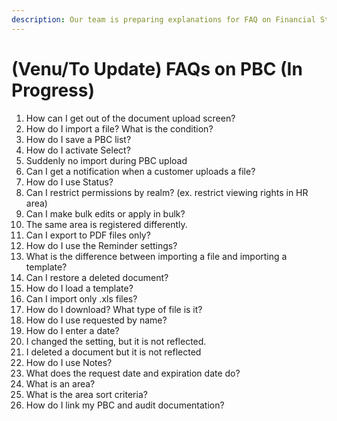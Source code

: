 ```yaml
---
description: Our team is preparing explanations for FAQ on Financial Statements
---
```


# \(Venu/To Update\) FAQs on PBC \(In Progress\)

1. How can I get out of the document upload screen?
2. How do I import a file? What is the condition?
3. How do I save a PBC list?
4. How do I activate Select?
5. Suddenly no import during PBC upload
6. Can I get a notification when a customer uploads a file?
7. How do I use Status?
8. Can I restrict permissions by realm? \(ex. restrict viewing rights in HR area\)
9. Can I make bulk edits or apply in bulk?
10. The same area is registered differently.
11. Can I export to PDF files only?
12. How do I use the Reminder settings?
13. What is the difference between importing a file and importing a template?
14. Can I restore a deleted document?
15. How do I load a template?
16. Can I import only .xls files?
17. How do I download? What type of file is it?
18. How do I use requested by name?
19. How do I enter a date?
20. I changed the setting, but it is not reflected.
21. I deleted a document but it is not reflected
22. How do I use Notes?
23. What does the request date and expiration date do?
24. What is an area?
25. What is the area sort criteria?
26. How do I link my PBC and audit documentation?

